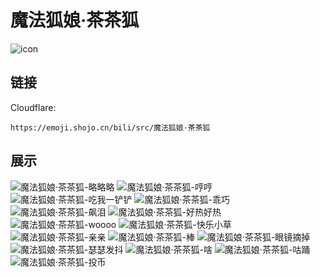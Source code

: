 # 魔法狐娘·茶茶狐
![icon](https://emoji.shojo.cn/bili/src/魔法狐娘·茶茶狐/icon.png)
## 链接
Cloudflare:
```
https://emoji.shojo.cn/bili/src/魔法狐娘·茶茶狐
```
## 展示
![魔法狐娘·茶茶狐-略略略](https://emoji.shojo.cn/bili/src/魔法狐娘·茶茶狐/魔法狐娘·茶茶狐-略略略.png)
![魔法狐娘·茶茶狐-哼哼](https://emoji.shojo.cn/bili/src/魔法狐娘·茶茶狐/魔法狐娘·茶茶狐-哼哼.png)
![魔法狐娘·茶茶狐-吃我一铲铲](https://emoji.shojo.cn/bili/src/魔法狐娘·茶茶狐/魔法狐娘·茶茶狐-吃我一铲铲.png)
![魔法狐娘·茶茶狐-乖巧](https://emoji.shojo.cn/bili/src/魔法狐娘·茶茶狐/魔法狐娘·茶茶狐-乖巧.png)
![魔法狐娘·茶茶狐-飙泪](https://emoji.shojo.cn/bili/src/魔法狐娘·茶茶狐/魔法狐娘·茶茶狐-飙泪.png)
![魔法狐娘·茶茶狐-好热好热](https://emoji.shojo.cn/bili/src/魔法狐娘·茶茶狐/魔法狐娘·茶茶狐-好热好热.png)
![魔法狐娘·茶茶狐-woooo](https://emoji.shojo.cn/bili/src/魔法狐娘·茶茶狐/魔法狐娘·茶茶狐-woooo.png)
![魔法狐娘·茶茶狐-快乐小草](https://emoji.shojo.cn/bili/src/魔法狐娘·茶茶狐/魔法狐娘·茶茶狐-快乐小草.png)
![魔法狐娘·茶茶狐-亲亲](https://emoji.shojo.cn/bili/src/魔法狐娘·茶茶狐/魔法狐娘·茶茶狐-亲亲.png)
![魔法狐娘·茶茶狐-棒](https://emoji.shojo.cn/bili/src/魔法狐娘·茶茶狐/魔法狐娘·茶茶狐-棒.png)
![魔法狐娘·茶茶狐-眼镜摘掉](https://emoji.shojo.cn/bili/src/魔法狐娘·茶茶狐/魔法狐娘·茶茶狐-眼镜摘掉.png)
![魔法狐娘·茶茶狐-瑟瑟发抖](https://emoji.shojo.cn/bili/src/魔法狐娘·茶茶狐/魔法狐娘·茶茶狐-瑟瑟发抖.png)
![魔法狐娘·茶茶狐-啥](https://emoji.shojo.cn/bili/src/魔法狐娘·茶茶狐/魔法狐娘·茶茶狐-啥.png)
![魔法狐娘·茶茶狐-咕踊](https://emoji.shojo.cn/bili/src/魔法狐娘·茶茶狐/魔法狐娘·茶茶狐-咕踊.png)
![魔法狐娘·茶茶狐-投币](https://emoji.shojo.cn/bili/src/魔法狐娘·茶茶狐/魔法狐娘·茶茶狐-投币.png)

